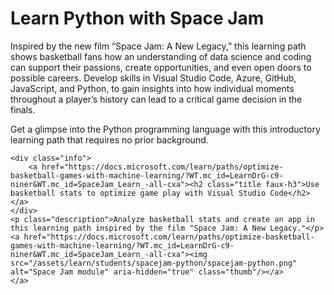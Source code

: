 # Learn Python with Space Jam

Inspired by the new film “Space Jam: A New Legacy,” this learning path shows basketball fans how an understanding of data science and coding can support their passions, create opportunities, and even open doors to possible careers. Develop skills in Visual Studio Code, Azure, GitHub, JavaScript, and Python, to gain insights into how individual moments throughout a player’s history can lead to a critical game decision in the finals.

Get a glimpse into the Python programming language with this introductory learning path that requires no prior background.

    <div class="info">
        <a href="https://docs.microsoft.com/learn/paths/optimize-basketball-games-with-machine-learning/?WT.mc_id=LearnDrG-c9-niner&WT.mc_id=SpaceJam_Learn_-all-cxa"><h2 class="title faux-h3">Use basketball stats to optimize game play with Visual Studio Code</h2></a>
    </div>
    <p class="description">Analyze basketball stats and create an app in this learning path inspired by the film "Space Jam: A New Legacy."</p>
    <a href="https://docs.microsoft.com/learn/paths/optimize-basketball-games-with-machine-learning/?WT.mc_id=LearnDrG-c9-niner&WT.mc_id=SpaceJam_Learn_-all-cxa"><img src="/assets/learn/students/spacejam-python/spacejam-python.png" alt="Space Jam module" aria-hidden="true" class="thumb"/></a>
    </a>
